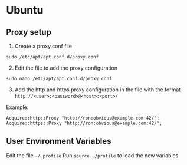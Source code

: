 # Ubuntu

## Proxy setup
1. Create a proxy.conf file
```
sudo /etc/apt/apt.conf.d/proxy.conf
```

2. Edit the file to add the proxy configuration
```
sudo nano /etc/apt/apt.conf.d/proxy.conf
```

3. Add the http and https proxy configuration in the file with the format `http://<user>:<password>@<host>:<port>/`

Example:
```
Acquire::http::Proxy "http://ron:obvious@example.com:42/";
Acquire::https::Proxy "http://ron:obvious@example.com:42/";
```

## User Environment Variables

Edit the file `~/.profile`
Run `source ./profile` to load the new variables
